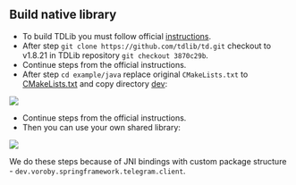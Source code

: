 ## Build native library

* To build TDLib you must follow official [instructions](https://tdlib.github.io/td/build.html?language=Java).
* After step `git clone https://github.com/tdlib/td.git` checkout to v1.8.21 in TDLib repository `git checkout 3870c29b`.
* Continue steps from the official instructions.
* After step `cd example/java` 
replace original `CMakeLists.txt` to [CMakeLists.txt](https://github.com/p-vorobyev/spring-boot-starter-telegram/blob/master/libs/build/CMakeLists.txt) 
and copy directory [dev](https://github.com/p-vorobyev/spring-boot-starter-telegram/blob/master/libs/build/dev): 

![](https://github.com/p-vorobyev/spring-boot-starter-telegram/blob/master/img/custome_package_client.png)

* Continue steps from the official instructions.
* Then you can use your own shared library:

![](https://github.com/p-vorobyev/spring-boot-starter-telegram/blob/master/img/tdjni.png)


We do these steps because of JNI bindings with custom package structure - `dev.voroby.springframework.telegram.client`. 
